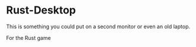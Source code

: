 # Rust-Desktop

This is something you could put on a second monitor or even an old laptop.

For the Rust game

